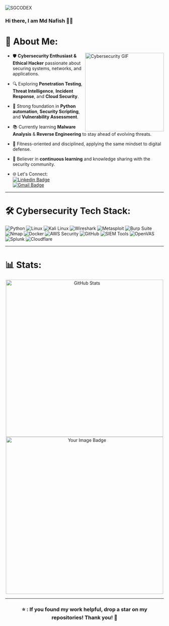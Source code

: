 <p align="left"> 
  <img src="https://komarev.com/ghpvc/?username=SGCODEX&color=green" alt="SGCODEX" /> 
</p>

### Hi there, I am Md Nafish 👋🔐

# 💫 About Me:
<img align="right" src="https://media.giphy.com/media/v1.Y2lkPWVjZjA1ZTQ3YTN1eXF6eHlreWRyMzE2dDk2bWNqeGh0ZDUxbjg2OXg2czR1a3BrcyZlcD12MV9naWZzX3NlYXJjaCZjdD1n/tefoK7heN3Y4V36BT2/giphy.gif" alt="Cybersecurity GIF" width="250" height="250">

- 🛡 **Cybersecurity Enthusiast & Ethical Hacker** passionate about securing systems, networks, and applications.  
- 🔍 Exploring **Penetration Testing**, **Threat Intelligence**, **Incident Response**, and **Cloud Security**.  
- 🤖 Strong foundation in **Python automation**, **Security Scripting**, and **Vulnerability Assessment**.  
- 📚 Currently learning **Malware Analysis** & **Reverse Engineering** to stay ahead of evolving threats.  
- 💪 Fitness-oriented and disciplined, applying the same mindset to digital defense.  
- 🧠 Believer in **continuous learning** and knowledge sharing with the security community.

- 🌐 Let's Connect:  
[![Linkedin Badge](https://img.shields.io/badge/-MD%20Nafish-blue?style=flat-square&logo=Linkedin&logoColor=white&link=https://www.linkedin.com/in/md-nafish/)](https://www.linkedin.com/in/md-nafish/)  
[![Gmail Badge](https://img.shields.io/badge/-md.nafish0007@gmail.com-c14438?style=flat-square&logo=Gmail&logoColor=white&link=mailto:md.nafish0007@gmail.com)](mailto:md.nafish0007@gmail.com) 

---

# 🛠 Cybersecurity Tech Stack:
![Python](https://img.shields.io/badge/Python-FFD43B?style=for-the-badge&logo=python&logoColor=blue)
![Linux](https://img.shields.io/badge/Linux-FCC624?style=for-the-badge&logo=linux&logoColor=black)
![Kali Linux](https://img.shields.io/badge/Kali_Linux-268BEE?style=for-the-badge&logo=kalilinux&logoColor=white)
![Wireshark](https://img.shields.io/badge/Wireshark-1679A7?style=for-the-badge&logo=wireshark&logoColor=white)
![Metasploit](https://img.shields.io/badge/Metasploit-2E2E2E?style=for-the-badge&logo=metasploit&logoColor=white)
![Burp Suite](https://img.shields.io/badge/Burp_Suite-FE7300?style=for-the-badge&logo=burpsuite&logoColor=white)
![Nmap](https://img.shields.io/badge/Nmap-00457C?style=for-the-badge&logo=nmap&logoColor=white)
![Docker](https://img.shields.io/badge/Docker-2CA5E0?style=for-the-badge&logo=docker&logoColor=white)
![AWS Security](https://img.shields.io/badge/AWS_Security-FF9900?style=for-the-badge&logo=amazonaws&logoColor=white)
![GitHub](https://img.shields.io/badge/GitHub_Security-100000?style=for-the-badge&logo=github&logoColor=white)
![SIEM Tools](https://img.shields.io/badge/SIEM-FF4500?style=for-the-badge)
![OpenVAS](https://img.shields.io/badge/OpenVAS-2E8B57?style=for-the-badge)
![Splunk](https://img.shields.io/badge/Splunk-000000?style=for-the-badge&logo=splunk&logoColor=white)
![Cloudflare](https://img.shields.io/badge/Cloudflare-F38020?style=for-the-badge&logo=cloudflare&logoColor=white)

---

# 📊 Stats:
<p align="center">
    <img src="https://github-readme-stats.vercel.app/api?username=md-nafish0007&theme=radical&show_icons=true&count_private=true" alt="GitHub Stats" width="500"/>
    <img src="https://tryhackme-badges.s3.amazonaws.com/XxMDNxX.png" alt="Your Image Badge" width="500"/>
</p>

---

<div align="center">
    <h3 align="center">⭐ : If you found my work helpful, drop a star on my repositories! Thank you! 🔐</h3>
</div>
